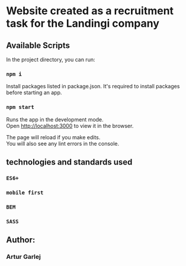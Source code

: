 # Website created as a recruitment task for the Landingi company

## Available Scripts

In the project directory, you can run:

### `npm i`

Install packages listed in package.json.
It's required to install packages before starting an app.

### `npm start`

Runs the app in the development mode.\
Open [http://localhost:3000](http://localhost:3000) to view it in the browser.

The page will reload if you make edits.\
You will also see any lint errors in the console.

## technologies and standards used

### `ES6+`
### `mobile first`
### `BEM`
### `SASS`

## Author:

### Artur Garlej
